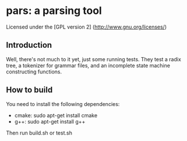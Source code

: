 # pars: a parsing tool

Licensed under the [GPL version 2] (http://www.gnu.org/licenses/)

## Introduction

Well, there's not much to it yet, just some running tests.
They test a radix tree, a tokenizer for grammar files, and an incomplete
state machine constructing functions.

## How to build

You need to install the following dependencies:

* cmake: sudo apt-get install cmake
* g++: sudo apt-get install g++

Then run build.sh or test.sh
